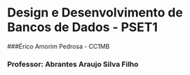 # Design e Desenvolvimento de Bancos de Dados - PSET1
###Érico Amorim Pedrosa - CC1MB
### Professor: Abrantes Araujo Silva Filho
